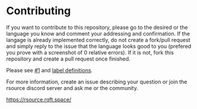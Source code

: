 # Contributing

If you want to contribute to this repository, please go to the desired or the language you know and comment your addressing and confirmation. If the langage is already implemented correctly, do not create a fork/pull request and simply reply to the issue that the language looks good to you (prefered you prove with a screenshot of 0 relative errors). If it is not, fork this repository and create a pull request once finished.

Please see [#1](https://github.com/rsource-open-source/strafes-net-clients/issues/1) and [label definitions](https://github.com/rsource-open-source/strafes-net-clients/labels).

For more information, create an issue describing your question or join the rsource discord server and ask me or the community.

https://rsource.rqft.space/
